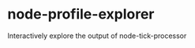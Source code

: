 node-profile-explorer
=====================

Interactively explore the output of node-tick-processor
